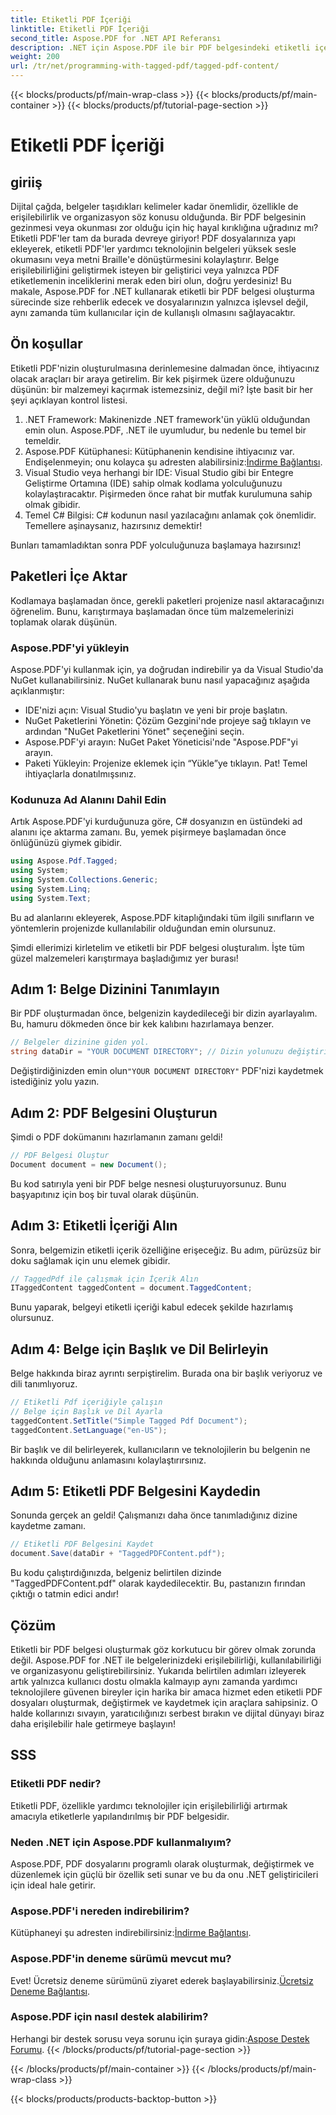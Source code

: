```yaml
---
title: Etiketli PDF İçeriği
linktitle: Etiketli PDF İçeriği
second_title: Aspose.PDF for .NET API Referansı
description: .NET için Aspose.PDF ile bir PDF belgesindeki etiketli içerikle nasıl çalışacağınızı öğrenin. Etiketleri kullanmaya yönelik adım adım bir kılavuz.
weight: 200
url: /tr/net/programming-with-tagged-pdf/tagged-pdf-content/
---
```


{{< blocks/products/pf/main-wrap-class >}}
{{< blocks/products/pf/main-container >}}
{{< blocks/products/pf/tutorial-page-section >}}

# Etiketli PDF İçeriği

## giriiş

Dijital çağda, belgeler taşıdıkları kelimeler kadar önemlidir, özellikle de erişilebilirlik ve organizasyon söz konusu olduğunda. Bir PDF belgesinin gezinmesi veya okunması zor olduğu için hiç hayal kırıklığına uğradınız mı? Etiketli PDF'ler tam da burada devreye giriyor! PDF dosyalarınıza yapı ekleyerek, etiketli PDF'ler yardımcı teknolojinin belgeleri yüksek sesle okumasını veya metni Braille'e dönüştürmesini kolaylaştırır. Belge erişilebilirliğini geliştirmek isteyen bir geliştirici veya yalnızca PDF etiketlemenin inceliklerini merak eden biri olun, doğru yerdesiniz! Bu makale, Aspose.PDF for .NET kullanarak etiketli bir PDF belgesi oluşturma sürecinde size rehberlik edecek ve dosyalarınızın yalnızca işlevsel değil, aynı zamanda tüm kullanıcılar için de kullanışlı olmasını sağlayacaktır.

## Ön koşullar

Etiketli PDF'nizin oluşturulmasına derinlemesine dalmadan önce, ihtiyacınız olacak araçları bir araya getirelim. Bir kek pişirmek üzere olduğunuzu düşünün: bir malzemeyi kaçırmak istemezsiniz, değil mi? İşte basit bir her şeyi açıklayan kontrol listesi.

1. .NET Framework: Makinenizde .NET framework'ün yüklü olduğundan emin olun. Aspose.PDF, .NET ile uyumludur, bu nedenle bu temel bir temeldir.
2.  Aspose.PDF Kütüphanesi: Kütüphanenin kendisine ihtiyacınız var. Endişelenmeyin; onu kolayca şu adresten alabilirsiniz:[İndirme Bağlantısı](https://releases.aspose.com/pdf/net/).
3. Visual Studio veya herhangi bir IDE: Visual Studio gibi bir Entegre Geliştirme Ortamına (IDE) sahip olmak kodlama yolculuğunuzu kolaylaştıracaktır. Pişirmeden önce rahat bir mutfak kurulumuna sahip olmak gibidir.
4. Temel C# Bilgisi: C# kodunun nasıl yazılacağını anlamak çok önemlidir. Temellere aşinaysanız, hazırsınız demektir!

Bunları tamamladıktan sonra PDF yolculuğunuza başlamaya hazırsınız!

## Paketleri İçe Aktar

Kodlamaya başlamadan önce, gerekli paketleri projenize nasıl aktaracağınızı öğrenelim. Bunu, karıştırmaya başlamadan önce tüm malzemelerinizi toplamak olarak düşünün.

### Aspose.PDF'yi yükleyin

Aspose.PDF'yi kullanmak için, ya doğrudan indirebilir ya da Visual Studio'da NuGet kullanabilirsiniz. NuGet kullanarak bunu nasıl yapacağınız aşağıda açıklanmıştır:

- IDE'nizi açın: Visual Studio'yu başlatın ve yeni bir proje başlatın.
- NuGet Paketlerini Yönetin: Çözüm Gezgini'nde projeye sağ tıklayın ve ardından "NuGet Paketlerini Yönet" seçeneğini seçin.
- Aspose.PDF'yi arayın: NuGet Paket Yöneticisi'nde "Aspose.PDF"yi arayın.
- Paketi Yükleyin: Projenize eklemek için “Yükle”ye tıklayın. Pat! Temel ihtiyaçlarla donatılmışsınız.

### Kodunuza Ad Alanını Dahil Edin

Artık Aspose.PDF'yi kurduğunuza göre, C# dosyanızın en üstündeki ad alanını içe aktarma zamanı. Bu, yemek pişirmeye başlamadan önce önlüğünüzü giymek gibidir.

```csharp
using Aspose.Pdf.Tagged;
using System;
using System.Collections.Generic;
using System.Linq;
using System.Text;
```

Bu ad alanlarını ekleyerek, Aspose.PDF kitaplığındaki tüm ilgili sınıfların ve yöntemlerin projenizde kullanılabilir olduğundan emin olursunuz.

Şimdi ellerimizi kirletelim ve etiketli bir PDF belgesi oluşturalım. İşte tüm güzel malzemeleri karıştırmaya başladığımız yer burası!

## Adım 1: Belge Dizinini Tanımlayın

Bir PDF oluşturmadan önce, belgenizin kaydedileceği bir dizin ayarlayalım. Bu, hamuru dökmeden önce bir kek kalıbını hazırlamaya benzer.

```csharp
// Belgeler dizinine giden yol.
string dataDir = "YOUR DOCUMENT DIRECTORY"; // Dizin yolunuzu değiştirin
```

 Değiştirdiğinizden emin olun`"YOUR DOCUMENT DIRECTORY"` PDF'nizi kaydetmek istediğiniz yolu yazın. 

## Adım 2: PDF Belgesini Oluşturun

Şimdi o PDF dokümanını hazırlamanın zamanı geldi! 

```csharp
// PDF Belgesi Oluştur
Document document = new Document();
```

Bu kod satırıyla yeni bir PDF belge nesnesi oluşturuyorsunuz. Bunu başyapıtınız için boş bir tuval olarak düşünün.

## Adım 3: Etiketli İçeriği Alın

Sonra, belgemizin etiketli içerik özelliğine erişeceğiz. Bu adım, pürüzsüz bir doku sağlamak için unu elemek gibidir.

```csharp
// TaggedPdf ile çalışmak için İçerik Alın
ITaggedContent taggedContent = document.TaggedContent;
```

Bunu yaparak, belgeyi etiketli içeriği kabul edecek şekilde hazırlamış olursunuz.

## Adım 4: Belge için Başlık ve Dil Belirleyin

Belge hakkında biraz ayrıntı serpiştirelim. Burada ona bir başlık veriyoruz ve dili tanımlıyoruz. 

```csharp
// Etiketli Pdf içeriğiyle çalışın
// Belge için Başlık ve Dil Ayarla
taggedContent.SetTitle("Simple Tagged Pdf Document");
taggedContent.SetLanguage("en-US");
```

Bir başlık ve dil belirleyerek, kullanıcıların ve teknolojilerin bu belgenin ne hakkında olduğunu anlamasını kolaylaştırırsınız.

## Adım 5: Etiketli PDF Belgesini Kaydedin

Sonunda gerçek an geldi! Çalışmanızı daha önce tanımladığınız dizine kaydetme zamanı.

```csharp
// Etiketli PDF Belgesini Kaydet
document.Save(dataDir + "TaggedPDFContent.pdf");
```

Bu kodu çalıştırdığınızda, belgeniz belirtilen dizinde "TaggedPDFContent.pdf" olarak kaydedilecektir. Bu, pastanızın fırından çıktığı o tatmin edici andır!

## Çözüm

Etiketli bir PDF belgesi oluşturmak göz korkutucu bir görev olmak zorunda değil. Aspose.PDF for .NET ile belgelerinizdeki erişilebilirliği, kullanılabilirliği ve organizasyonu geliştirebilirsiniz. Yukarıda belirtilen adımları izleyerek artık yalnızca kullanıcı dostu olmakla kalmayıp aynı zamanda yardımcı teknolojilere güvenen bireyler için harika bir amaca hizmet eden etiketli PDF dosyaları oluşturmak, değiştirmek ve kaydetmek için araçlara sahipsiniz. O halde kollarınızı sıvayın, yaratıcılığınızı serbest bırakın ve dijital dünyayı biraz daha erişilebilir hale getirmeye başlayın!

## SSS

### Etiketli PDF nedir?
Etiketli PDF, özellikle yardımcı teknolojiler için erişilebilirliği artırmak amacıyla etiketlerle yapılandırılmış bir PDF belgesidir.

### Neden .NET için Aspose.PDF kullanmalıyım?
Aspose.PDF, PDF dosyalarını programlı olarak oluşturmak, değiştirmek ve düzenlemek için güçlü bir özellik seti sunar ve bu da onu .NET geliştiricileri için ideal hale getirir.

### Aspose.PDF'i nereden indirebilirim?
 Kütüphaneyi şu adresten indirebilirsiniz:[İndirme Bağlantısı](https://releases.aspose.com/pdf/net/).

### Aspose.PDF'in deneme sürümü mevcut mu?
 Evet! Ücretsiz deneme sürümünü ziyaret ederek başlayabilirsiniz.[Ücretsiz Deneme Bağlantısı](https://releases.aspose.com/).

### Aspose.PDF için nasıl destek alabilirim?
 Herhangi bir destek sorusu veya sorunu için şuraya gidin:[Aspose Destek Forumu](https://forum.aspose.com/c/pdf/10).
{{< /blocks/products/pf/tutorial-page-section >}}

{{< /blocks/products/pf/main-container >}}
{{< /blocks/products/pf/main-wrap-class >}}

{{< blocks/products/products-backtop-button >}}
